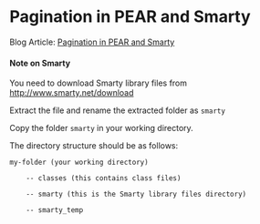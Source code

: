 # Pagination in PEAR and Smarty

Blog Article: [Pagination in PEAR and Smarty](http://blog.chapagain.com.np/pagination-in-pear-and-smarty/)

#### Note on Smarty

You need to download Smarty library files from http://www.smarty.net/download

Extract the file and rename the extracted folder as `smarty`

Copy the folder `smarty` in your working directory.

The directory structure should be as follows:

	my-folder (your working directory)

		-- classes (this contains class files)

		-- smarty (this is the Smarty library files directory)

		-- smarty_temp

